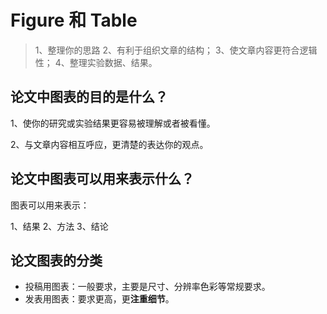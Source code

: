 # Figure 和 Table

> 1、整理你的思路
> 2、有利于组织文章的结构；
> 3、使文章内容更符合逻辑性；
> 4、整理实验数据、结果。

## 论文中图表的目的是什么？

1、使你的研究或实验结果更容易被理解或者被看懂。

2、与文章内容相互呼应，更清楚的表达你的观点。

## 论文中图表可以用来表示什么？

图表可以用来表示：

1、结果
2、方法
3、结论

## 论文图表的分类

+ 投稿用图表：一般要求，主要是尺寸、分辨率色彩等常规要求。
+ 发表用图表：要求更高，更**注重细节**。